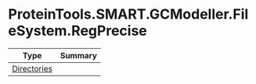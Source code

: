﻿
# ProteinTools.SMART.GCModeller.FileSystem.RegPrecise

|Type|Summary|
|----|-------|
|[Directories](./Directories.md)||

